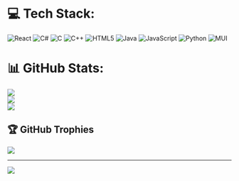 # 💻 Tech Stack:
![React](https://img.shields.io/badge/react-%2320232a.svg?style=for-the-badge&logo=react&logoColor=%2361DAFB) ![C#](https://img.shields.io/badge/c%23-%23239120.svg?style=for-the-badge&logo=csharp&logoColor=white) ![C](https://img.shields.io/badge/c-%2300599C.svg?style=for-the-badge&logo=c&logoColor=white) ![C++](https://img.shields.io/badge/c++-%2300599C.svg?style=for-the-badge&logo=c%2B%2B&logoColor=white) ![HTML5](https://img.shields.io/badge/html5-%23E34F26.svg?style=for-the-badge&logo=html5&logoColor=white) ![Java](https://img.shields.io/badge/java-%23ED8B00.svg?style=for-the-badge&logo=openjdk&logoColor=white) ![JavaScript](https://img.shields.io/badge/javascript-%23323330.svg?style=for-the-badge&logo=javascript&logoColor=%23F7DF1E) ![Python](https://img.shields.io/badge/python-3670A0?style=for-the-badge&logo=python&logoColor=ffdd54) ![MUI](https://img.shields.io/badge/MUI-%230081CB.svg?style=for-the-badge&logo=mui&logoColor=white)

# 📊 GitHub Stats:
![](https://github-readme-stats.vercel.app/api?username=Gam13&theme=gruvbox&hide_border=false&include_all_commits=true&count_private=true)<br/>
![](https://github-readme-streak-stats.herokuapp.com/?user=Gam13&theme=gruvbox&hide_border=false)<br/>
![](https://github-readme-stats.vercel.app/api/top-langs/?username=Gam13&theme=gruvbox&hide_border=false&include_all_commits=true&count_private=true&langs_count=3&layout=compact)

## 🏆 GitHub Trophies
![](https://github-profile-trophy.vercel.app/?username=Gam13&theme=gruvbox&no-frame=true&no-bg=true&margin-w=4)

---
[![](https://visitcount.itsvg.in/api?id=Gam13&icon=0&color=6)](https://visitcount.itsvg.in)

<!-- Proudly created with GPRM ( https://gprm.itsvg.in ) -->
